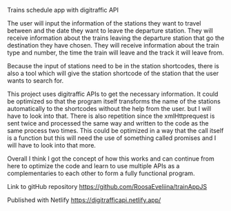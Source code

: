 Trains schedule app with digitraffic API

The user will input the information of the stations they want to travel between and the date they want to leave the departure station. They will receive information about the trains leaving the departure station that go the destination they have chosen. They will receive information about the train type and number, the time the train will leave and the track it will leave from. 

Because the input of stations need to be in the station shortcodes, there is also a tool which will give the station shortcode of the station that the user wants to search for. 

This project uses digitraffic APIs to get the necessary information. It could be optimized so that the program itself transforms the name of the stations automatically to the shortcodes without the help from the user. but I will have to look into that. There is also repetition since the xmlHttprequest is sent twice and processed the same way and written to the code as the same process two times. This could be optimized in a way that the call itself is a function but this will need the use of something called promises and I will have to look into that more. 

Overall I think I got the concept of how this works and can continue from here to optimize the code and learn to use multiple APIs as a complementaries to each other to form a fully functional program. 

Link to gitHub repository https://github.com/RoosaEveliina/trainAppJS

Published with Netlify https://digitrafficapi.netlify.app/ 
